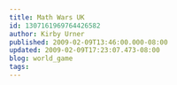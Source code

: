 ```yaml
---
title: Math Wars UK
id: 1307161969764426582
author: Kirby Urner
published: 2009-02-09T13:46:00.000-08:00
updated: 2009-02-09T17:23:07.473-08:00
blog: world_game
tags: 
---
```


